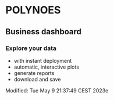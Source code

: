 # POLYNOES
## Business dashboard

### Explore your data
* with instant deployment
* automatic, interactive plots
* generate reports
* download and save

Modified: Tue May  9 21:37:49 CEST 2023e
